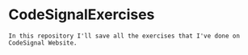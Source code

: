 # CodeSignalExercises
 
    In this repository I'll save all the exercises that I've done on CodeSignal Website.